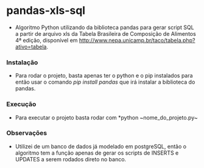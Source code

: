 # pandas-xls-sql
- Algoritmo Python utilizando da biblioteca pandas para gerar script SQL a partir de arquivo xls da Tabela Brasileira de Composição de Alimentos 4ª edição, disponível em http://www.nepa.unicamp.br/taco/tabela.php?ativo=tabela.

### Instalação
- Para rodar o projeto, basta apenas ter o python e o pip instalados para então usar o comando *pip install pandas* que irá instalar a biblioteca do pandas. 

### Execução
- Para executar o projeto basta rodar com *python ~nome_do_projeto.py~

### Observações
- Utilizei de um banco de dados já modelado em postgreSQL, então o algoritmo tem a função apenas de gerar os scripts de INSERTS e UPDATES a serem rodados direto no banco.
